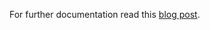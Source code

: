 For further documentation read this [blog post](http://blog.sequenceiq.com/blog/2014/06/23/scalding-correlation-example/).
